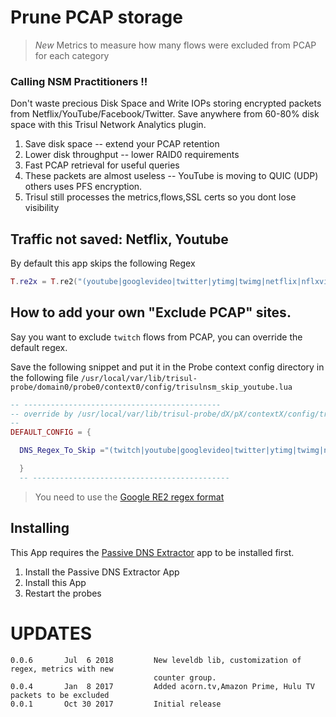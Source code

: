 # Prune PCAP storage 

> *New*  Metrics to measure how many flows were excluded from PCAP for each category 

### Calling NSM Practitioners  !! 

Don't waste precious Disk Space and Write IOPs storing encrypted packets from
Netflix/YouTube/Facebook/Twitter.   Save anywhere from 60-80% disk space 
with this Trisul Network Analytics plugin. 

1. Save disk space -- extend your PCAP retention
2. Lower disk throughput -- lower RAID0 requirements 
3. Fast PCAP retrieval for useful queries 
4. These packets are almost useless -- YouTube is moving to QUIC (UDP) others uses PFS encryption.
5. Trisul still processes the metrics,flows,SSL certs so you dont lose visibility

## Traffic not saved:  Netflix, Youtube

By default this app skips the following Regex  

````lua 
T.re2x = T.re2("(youtube|googlevideo|twitter|ytimg|twimg|netflix|nflxvideo|nflximg|nflxext|acorn.tv|tubitv|atv-ext.amazon.com|atv-ps.amazon.com|hulu)")
````

## How to add your own "Exclude PCAP" sites.

Say you want to exclude `twitch` flows from PCAP, you can override the default regex. 


Save the following snippet and put it in the Probe context config directory in the following file 
`/usr/local/var/lib/trisul-probe/domain0/probe0/context0/config/trisulnsm_skip_youtube.lua`


````lua 
-- --------------------------------------------
-- override by /usr/local/var/lib/trisul-probe/dX/pX/contextX/config/trisulnsm_skip_youtube.lua 
--
DEFAULT_CONFIG = {

  DNS_Regex_To_Skip ="(twitch|youtube|googlevideo|twitter|ytimg|twimg|netflix|nflxvideo|nflximg|nflxext|acorn.tv|tubitv|atv-ext.amazon.com|atv-ps.amazon.com|hulu)"

  }
  -- --------------------------------------------
````

> You need to use the [Google RE2 regex format](https://github.com/google/re2) 

## Installing

This App requires the [Passive DNS Extractor](https://github.com/trisulnsm/apps/tree/master/analyzers/passive-dns)  app to be installed first.

1. Install the Passive DNS Extractor App
2. Install this App
3. Restart the probes

UPDATES
=======

````
0.0.6		Jul  6 2018			New leveldb lib, customization of regex, metrics with new
                                counter group. 
0.0.4		Jan  8 2017			Added acorn.tv,Amazon Prime, Hulu TV packets to be excluded 
0.0.1		Oct 30 2017			Initial release 
````


